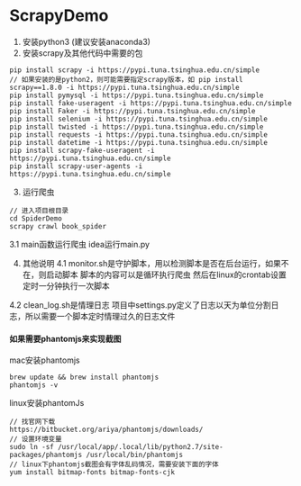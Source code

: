 # ScrapyDemo

1. 安装python3 (建议安装anaconda3)
2. 安装scrapy及其他代码中需要的包
```
pip install scrapy -i https://pypi.tuna.tsinghua.edu.cn/simple
// 如果安装的是python2，则可能需要指定scrapy版本，如 pip install scrapy==1.8.0 -i https://pypi.tuna.tsinghua.edu.cn/simple
pip install pymysql -i https://pypi.tuna.tsinghua.edu.cn/simple
pip install fake-useragent -i https://pypi.tuna.tsinghua.edu.cn/simple
pip install Faker -i https://pypi.tuna.tsinghua.edu.cn/simple
pip install selenium -i https://pypi.tuna.tsinghua.edu.cn/simple
pip install twisted -i https://pypi.tuna.tsinghua.edu.cn/simple
pip install requests -i https://pypi.tuna.tsinghua.edu.cn/simple
pip install datetime -i https://pypi.tuna.tsinghua.edu.cn/simple
pip install scrapy-fake-useragent -i https://pypi.tuna.tsinghua.edu.cn/simple
pip install scrapy-user-agents -i https://pypi.tuna.tsinghua.edu.cn/simple
```

3. 运行爬虫
```
// 进入项目根目录
cd SpiderDemo
scrapy crawl book_spider
```

3.1 main函数运行爬虫
idea运行main.py

4. 其他说明
4.1 monitor.sh是守护脚本，用以检测脚本是否在后台运行，如果不在，则启动脚本
脚本的内容可以是循环执行爬虫
然后在linux的crontab设置定时一分钟执行一次脚本

4.2 clean_log.sh是情理日志
项目中settings.py定义了日志以天为单位分割日志，所以需要一个脚本定时情理过久的日志文件


#### 如果需要phantomjs来实现截图  
mac安装phantomjs 
```
brew update && brew install phantomjs
phantomjs -v
```
linux安装phantomJs
```
// 找官网下载 
https://bitbucket.org/ariya/phantomjs/downloads/ 
// 设置环境变量
sudo ln -sf /usr/local/app/.local/lib/python2.7/site-packages/phantomjs /usr/local/bin/phantomjs
// linux下phantomjs截图会有字体乱码情况，需要安装下面的字体
yum install bitmap-fonts bitmap-fonts-cjk
```

